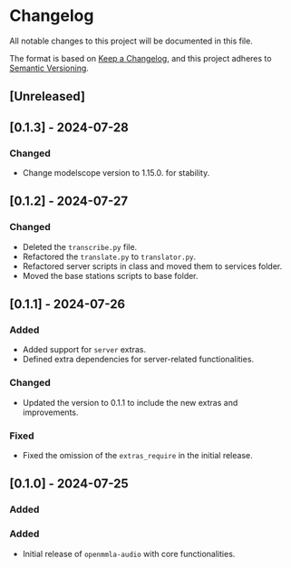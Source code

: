 # Changelog

All notable changes to this project will be documented in this file.

The format is based on [Keep a Changelog](https://keepachangelog.com/en/1.0.0/),
and this project adheres to [Semantic Versioning](https://semver.org/spec/v2.0.0.html).

## [Unreleased]

## [0.1.3] - 2024-07-28
### Changed
- Change modelscope version to 1.15.0. for stability.

## [0.1.2] - 2024-07-27
### Changed
- Deleted the `transcribe.py` file.
- Refactored the `translate.py` to `translator.py`.
- Refactored server scripts in class and moved them to services folder.
- Moved the base stations scripts to base folder.

## [0.1.1] - 2024-07-26
### Added
- Added support for `server` extras.
- Defined extra dependencies for server-related functionalities.

### Changed
- Updated the version to 0.1.1 to include the new extras and improvements.

### Fixed
- Fixed the omission of the `extras_require` in the initial release.

## [0.1.0] - 2024-07-25
### Added
### Added
- Initial release of `openmmla-audio` with core functionalities.